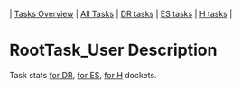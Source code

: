 | [Tasks Overview](../tasks-overview.md) | [All Tasks](../alltasks.md) | [DR tasks](../docket-DR/tasklist.md) | [ES tasks](../docket-ES/tasklist.md) | [H tasks](../docket-H/tasklist.md) |
# RootTask_User Description

Task stats [for DR](../docket-DR/RootTask_User.md), [for ES](../docket-ES/RootTask_User.md), [for H](../docket-H/RootTask_User.md) dockets.

